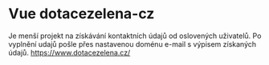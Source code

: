 # Vue dotacezelena-cz

Je menší projekt na získávání kontaktních údajů od oslovených uživatelů. Po vyplnění udajů pošle přes nastavenou doménu e-mail s výpisem získaných údajů.
https://www.dotacezelena.cz/
